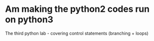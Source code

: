 # Am making the python2 codes run on python3
The third python lab - covering control statements (branching + loops)
